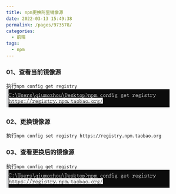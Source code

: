 ```yaml
---
title: npm更换阿里镜像源
date: 2022-03-13 15:49:38
permalink: /pages/973578/
categories:
  - 前端
tags:
  - npm
---
```


### 01、查看当前镜像源
执行`npm config get registry`
![](./image/npm-01.png)


### 02、更换镜像源
执行`npm config set registry https://registry.npm.taobao.org`


### 03、查看更换后的镜像源
执行`npm config get registry`
![](./image/npm-01.png)